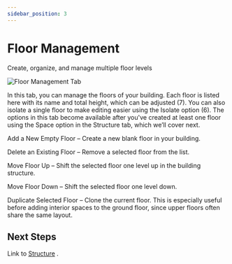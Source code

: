 ```yaml
---
sidebar_position: 3
---
```


# Floor Management

Create, organize, and manage multiple floor levels

![Floor Management Tab](/assets/images/floor_mgmt_tab.png)


In this tab, you can manage the floors of your building. Each floor is listed here with its name and total height, which can be adjusted (7). You can also isolate a single floor to make editing easier using the Isolate option (6).
The options in this tab become available after you've created at least one floor using the Space option in the Structure tab, which we’ll cover next.


Add a New Empty Floor – Create a new blank floor in your building.


Delete an Existing Floor – Remove a selected floor from the list.


Move Floor Up – Shift the selected floor one level up in the building structure.


Move Floor Down – Shift the selected floor one level down.


Duplicate Selected Floor – Clone the current floor. This is especially useful before adding interior spaces to the ground floor, since upper floors often share the same layout.



## Next Steps

Link to [Structure](structure) .
